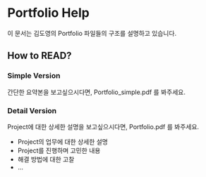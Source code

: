 # Portfolio Help
이 문서는 김도영의 Portfolio 파일들의 구조를 설명하고 있습니다.

## How to READ?
### Simple Version
간단한 요약본을 보고싶으시다면, Portfolio_simple.pdf 를 봐주세요.

### Detail Version
Project에 대한 상세한 설명을 보고싶으시다면, Portfolio.pdf 를 봐주세요.

* Project의 업무에 대한 상세한 설명
* Project를 진행하며 고민한 내용
* 해결 방법에 대한 고찰
* ...
